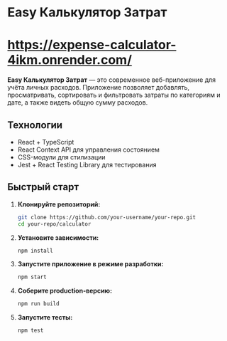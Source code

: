 # Easy Калькулятор Затрат
# https://expense-calculator-4ikm.onrender.com/

**Easy Калькулятор Затрат** — это современное веб-приложение для учёта личных расходов. Приложение позволяет добавлять, просматривать, сортировать и фильтровать затраты по категориям и дате, а также видеть общую сумму расходов.

## Технологии

- React + TypeScript
- React Context API для управления состоянием
- CSS-модули для стилизации
- Jest + React Testing Library для тестирования

## Быстрый старт

1. **Клонируйте репозиторий:**

   ```bash
   git clone https://github.com/your-username/your-repo.git
   cd your-repo/calculator
   ```

2. **Установите зависимости:**

   ```bash
   npm install
   ```

3. **Запустите приложение в режиме разработки:**

   ```bash
   npm start
   ```

4. **Соберите production-версию:**

   ```bash
   npm run build
   ```

5. **Запустите тесты:**
   ```bash
   npm test
   ```
